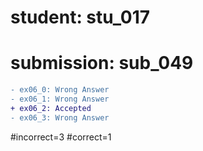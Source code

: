 # student: stu_017
# submission: sub_049

```diff
- ex06_0: Wrong Answer
- ex06_1: Wrong Answer
+ ex06_2: Accepted
- ex06_3: Wrong Answer
```
#incorrect=3
#correct=1
